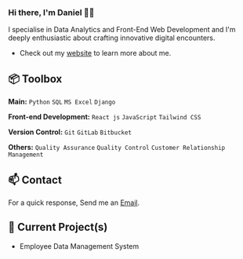 
### Hi there, I'm Daniel 👋🏼

I specialise in Data Analytics and Front-End Web Development and I'm deeply enthusiastic about crafting innovative digital encounters.

- Check out my [website](https://www.heisdanielade.tech/) to learn more about me.

 
## 📦 Toolbox

**Main:** `Python` `SQL` `MS Excel` `Django`

**Front-end Development:** `React js` `JavaScript` `Tailwind CSS`
 
**Version Control:** `Git` `GitLab` `Bitbucket`

**Others:** `Quality Assurance` `Quality Control` `Customer Relationship Management` 
 

## 📫 Contact

 For a quick response, Send me an [Email](mailto:danieladeofficial@gmail.com). 
 
## 🤖 Current Project(s)
- Employee Data Management System


